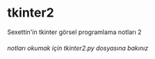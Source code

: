 # tkinter2
Sexettin'in tkinter görsel programlama notları 2
###### notları okumak için tkinter2.py dosyasına bakınız
